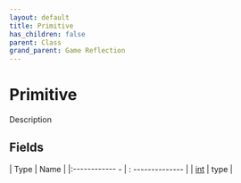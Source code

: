 ```yaml
---
layout: default
title: Primitive
has_children: false
parent: Class
grand_parent: Game Reflection
---
```

# Primitive
Description 

## Fields
| Type | Name |
|:------------ - | : -------------- |
| [int](game-reflection/enums/int.md) | type |

